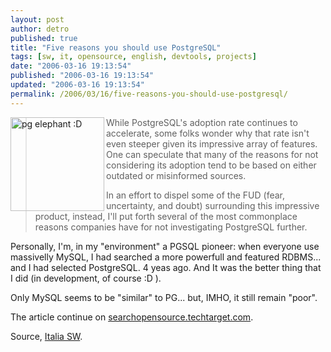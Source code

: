 ```yaml
---
layout: post
author: detro
published: true
title: "Five reasons you should use PostgreSQL"
tags: [sw, it, opensource, english, devtools, projects]
date: "2006-03-16 19:13:54"
published: "2006-03-16 19:13:54"
updated: "2006-03-16 19:13:54"
permalink: /2006/03/16/five-reasons-you-should-use-postgresql/
---
```


<img src="http://www.bimboflap.it/risorse/servizi/coloriamo/B.N/elefante.gif" alt="pg elephant :D" align="left" width="150" />
<blockquote>While PostgreSQL's adoption rate continues to accelerate, some folks wonder why that rate isn't even steeper given its impressive array of features. One can speculate that many of the reasons for not considering its adoption tend to be based on either outdated or misinformed sources.

In an effort to dispel some of the FUD (fear, uncertainty, and doubt) surrounding this impressive product, instead, I'll put forth several of the most commonplace reasons companies have for not investigating PostgreSQL further. </blockquote>

Personally, I'm, in my "environment" a PGSQL pioneer: when everyone use massivelly MySQL, I had searched a more powerfull and featured RDBMS... and I had selected PostgreSQL. 4 yeas ago. And It was the better thing that I did (in development, of course :D ).

Only MySQL seems to be "similar" to PG... but, IMHO, it still remain "poor".

The article continue on <a href="http://searchopensource.techtarget.com/originalContent/0,289142,sid39_gci1172668,00.html">searchopensource.techtarget.com</a>.

Source, <a href="http://italiasw.blogspot.com/2006/03/5-ragioni-per-cui-bisognerebbe-usare.html">Italia SW</a>.
